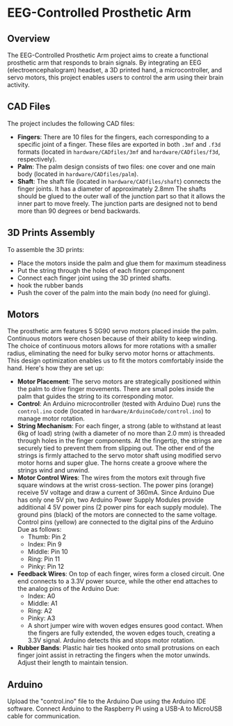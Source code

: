 # EEG-Controlled Prosthetic Arm

## Overview
The EEG-Controlled Prosthetic Arm project aims to create a functional prosthetic arm that responds to brain signals. By integrating an EEG (electroencephalogram) headset, a 3D printed hand, a microcontroller, and servo motors, this project enables users to control the arm using their brain activity.

## CAD Files
The project includes the following CAD files:

- **Fingers**: There are 10 files for the fingers, each corresponding to a specific joint of a finger. These files are exported in both `.3mf` and `.f3d` formats (located in `hardware/CADfiles/3mf` and `hardware/CADfiles/f3d`, respectively).
- **Palm**: The palm design consists of two files: one cover and one main body (located in `hardware/CADfiles/palm`).
- **Shaft**: The shaft file (located in `hardware/CADfiles/shaft`) connects the finger joints. It has a diameter of approximately 2.8mm The shafts should be glued to the outer wall of the junction part so that it allows the inner part to move freely. The junction parts are designed not to bend more than 90 degrees or bend backwards.

## 3D Prints Assembly
To assemble the 3D prints:
- Place the motors inside the palm and glue them for maximum steadiness
- Put the string through the holes of each finger component
- Connect each finger joint using the 3D printed shafts.
- hook the rubber bands
- Push the cover of the palm into the main body (no need for gluing).

## Motors
The prosthetic arm features 5 SG90 servo motors placed inside the palm. Continuous motors were chosen because of their ability to keep winding. The choice of continuous motors allows for more rotations with a smaller radius, eliminating the need for bulky servo motor horns or attachments. This design optimization enables us to fit the motors comfortably inside the hand. Here's how they are set up:

- **Motor Placement**: The servo motors are strategically positioned within the palm to drive finger movements. There are small poles inside the palm that guides the string to its corresponding motor.
- **Control**: An Arduino microcontroller (tested with Arduino Due) runs the `control.ino` code (located in `hardware/ArduinoCode/control.ino`) to manage motor rotation.
- **String Mechanism**: For each finger, a strong (able to withstand at least 6kg of load) string (with a diameter of no more than 2.0 mm) is threaded through holes in the finger components. At the fingertip, the strings are securely tied to prevent them from slipping out. The other end of the strings is firmly attached to the servo motor shaft using modified servo motor horns and super glue. The horns create a groove where the strings wind and unwind.
- **Motor Control Wires**: The wires from the motors exit through five square windows at the wrist cross-section. The power pins (orange) receive 5V voltage and draw a current of 360mA. Since Arduino Due has only one 5V pin, two Arduino Power Supply Modules provide additional 4 5V power pins (2 power pins for each supply module). The ground pins (black) of the motors are connected to the same voltage. Control pins (yellow) are connected to the digital pins of the Arduino Due as follows:
  - Thumb:   Pin 2
  - Index:   Pin 9
  - Middle:  Pin 10
  - Ring:    Pin 11
  - Pinky:   Pin 12
- **Feedback Wires**: On top of each finger, wires form a closed circuit. One end connects to a 3.3V power source, while the other end attaches to the analog pins of the Arduino Due:
  - Index:   A0
  - Middle:  A1
  - Ring:    A2
  - Pinky:   A3
  - A short jumper wire with woven edges ensures good contact. When the fingers are fully extended, the woven edges touch, creating a 3.3V signal. Arduino detects this and stops motor rotation.
- **Rubber Bands**: Plastic hair ties hooked onto small protrusions on each finger joint assist in retracting the fingers when the motor unwinds. Adjust their length to maintain tension.

## Arduino
Upload the "control.ino" file to the Arduino Due using the Arduino IDE software. Connect Arduino to the Raspberry Pi using a USB-A to MicroUSB cable for communication.
